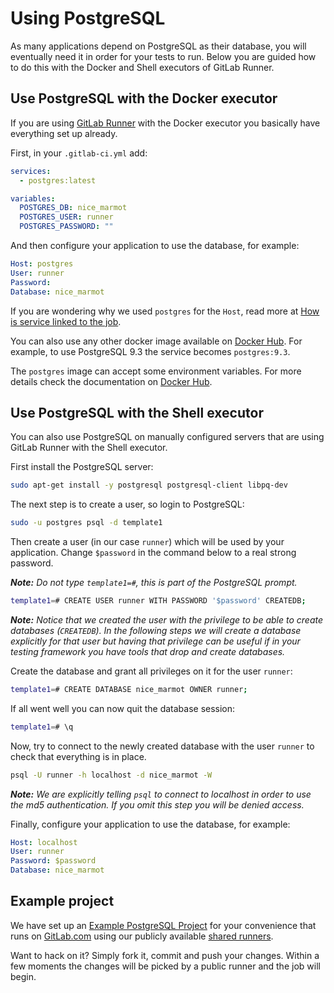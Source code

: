 # Using PostgreSQL

As many applications depend on PostgreSQL as their database, you will
eventually need it in order for your tests to run. Below you are guided how to
do this with the Docker and Shell executors of GitLab Runner.

## Use PostgreSQL with the Docker executor

If you are using [GitLab Runner](../runners/README.md) with the Docker executor
you basically have everything set up already.

First, in your `.gitlab-ci.yml` add:

```yaml
services:
  - postgres:latest

variables:
  POSTGRES_DB: nice_marmot
  POSTGRES_USER: runner
  POSTGRES_PASSWORD: ""
```

And then configure your application to use the database, for example:

```yaml
Host: postgres
User: runner
Password:
Database: nice_marmot
```

If you are wondering why we used `postgres` for the `Host`, read more at
[How is service linked to the job](../docker/using_docker_images.md#how-is-service-linked-to-the-job).

You can also use any other docker image available on [Docker Hub][hub-pg].
For example, to use PostgreSQL 9.3 the service becomes `postgres:9.3`.

The `postgres` image can accept some environment variables. For more details
check the documentation on [Docker Hub][hub-pg].

## Use PostgreSQL with the Shell executor

You can also use PostgreSQL on manually configured servers that are using
GitLab Runner with the Shell executor.

First install the PostgreSQL server:

```bash
sudo apt-get install -y postgresql postgresql-client libpq-dev
```

The next step is to create a user, so login to PostgreSQL:

```bash
sudo -u postgres psql -d template1
```

Then create a user (in our case `runner`) which will be used by your
application. Change `$password` in the command below to a real strong password.

*__Note:__ Do not type `template1=#`, this is part of the PostgreSQL prompt.*

```bash
template1=# CREATE USER runner WITH PASSWORD '$password' CREATEDB;
```

*__Note:__ Notice that we created the user with the privilege to be able to
create databases (`CREATEDB`). In the following steps we will create a database 
explicitly for that user but having that privilege can be useful if in your
testing framework you have tools that drop and create databases.*

Create the database and grant all privileges on it for the user `runner`:

```bash
template1=# CREATE DATABASE nice_marmot OWNER runner;
```

If all went well you can now quit the database session:

```bash
template1=# \q
```

Now, try to connect to the newly created database with the user `runner` to
check that everything is in place.

```bash
psql -U runner -h localhost -d nice_marmot -W
```

*__Note:__ We are explicitly telling `psql` to connect to localhost in order
to use the md5 authentication. If you omit this step you will be denied access.*

Finally, configure your application to use the database, for example:

```yaml
Host: localhost
User: runner
Password: $password
Database: nice_marmot
```

## Example project

We have set up an [Example PostgreSQL Project][postgres-example-repo] for your
convenience that runs on [GitLab.com](https://gitlab.com) using our publicly
available [shared runners](../runners/README.md).

Want to hack on it? Simply fork it, commit and push  your changes. Within a few
moments the changes will be picked by a public runner and the job will begin.

[hub-pg]: https://hub.docker.com/_/postgres/
[postgres-example-repo]: https://gitlab.com/gitlab-examples/postgres
